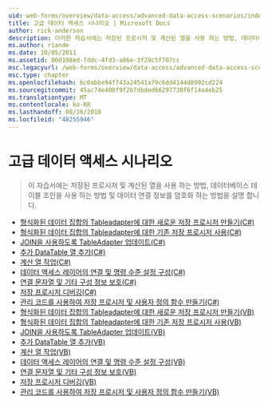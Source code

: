 ```yaml
---
uid: web-forms/overview/data-access/advanced-data-access-scenarios/index
title: 고급 데이터 액세스 시나리오 | Microsoft Docs
author: rick-anderson
description: 이러한 자습서에는 저장된 프로시저 및 계산된 열을 사용 하는 방법, 데이터베이스 테이블 조인을 사용 하는 방법 및 데이터 연결 정보를 암호화 하는 방법을 포함 하는 중...
ms.author: riande
ms.date: 10/05/2011
ms.assetid: 00d198ed-fddc-4fd3-a86e-3f29c5f707cc
msc.legacyurl: /web-forms/overview/data-access/advanced-data-access-scenarios
msc.type: chapter
ms.openlocfilehash: 6c0abbe94f743a24541a79c6dd4144d8992cd224
ms.sourcegitcommit: 45ac74e400f9f2b7dbded66297730f6f14a4eb25
ms.translationtype: MT
ms.contentlocale: ko-KR
ms.lasthandoff: 08/16/2018
ms.locfileid: "48255946"
---
```

<a name="advanced-data-access-scenarios"></a>고급 데이터 액세스 시나리오
====================
> 이 자습서에는 저장된 프로시저 및 계산된 열을 사용 하는 방법, 데이터베이스 테이블 조인을 사용 하는 방법 및 데이터 연결 정보를 암호화 하는 방법을 설명 합니다.


- [형식화된 데이터 집합의 Tableadapter에 대한 새로운 저장 프로시저 만들기(C#)](creating-new-stored-procedures-for-the-typed-dataset-s-tableadapters-cs.md)
- [형식화된 데이터 집합의 Tableadapter에 대한 기존 저장 프로시저 사용(C#)](using-existing-stored-procedures-for-the-typed-dataset-s-tableadapters-cs.md)
- [JOIN을 사용하도록 TableAdapter 업데이트(C#)](updating-the-tableadapter-to-use-joins-cs.md)
- [추가 DataTable 열 추가(C#)](adding-additional-datatable-columns-cs.md)
- [계산 열 작업(C#)](working-with-computed-columns-cs.md)
- [데이터 액세스 레이어의 연결 및 명령 수준 설정 구성(C#)](configuring-the-data-access-layer-s-connection-and-command-level-settings-cs.md)
- [연결 문자열 및 기타 구성 정보 보호(C#)](protecting-connection-strings-and-other-configuration-information-cs.md)
- [저장 프로시저 디버깅(C#)](debugging-stored-procedures-cs.md)
- [관리 코드를 사용하여 저장 프로시저 및 사용자 정의 함수 만들기(C#)](creating-stored-procedures-and-user-defined-functions-with-managed-code-cs.md)
- [형식화된 데이터 집합의 Tableadapter에 대한 새로운 저장 프로시저 만들기(VB)](creating-new-stored-procedures-for-the-typed-dataset-s-tableadapters-vb.md)
- [형식화된 데이터 집합의 Tableadapter에 대한 기존 저장 프로시저 사용(VB)](using-existing-stored-procedures-for-the-typed-dataset-s-tableadapters-vb.md)
- [JOIN을 사용하도록 TableAdapter 업데이트(VB)](updating-the-tableadapter-to-use-joins-vb.md)
- [추가 DataTable 열 추가(VB)](adding-additional-datatable-columns-vb.md)
- [계산 열 작업(VB)](working-with-computed-columns-vb.md)
- [데이터 액세스 레이어의 연결 및 명령 수준 설정 구성(VB)](configuring-the-data-access-layer-s-connection-and-command-level-settings-vb.md)
- [연결 문자열 및 기타 구성 정보 보호(VB)](protecting-connection-strings-and-other-configuration-information-vb.md)
- [저장 프로시저 디버깅(VB)](debugging-stored-procedures-vb.md)
- [관리 코드를 사용하여 저장 프로시저 및 사용자 정의 함수 만들기(VB)](creating-stored-procedures-and-user-defined-functions-with-managed-code-vb.md)
